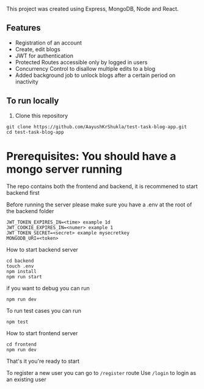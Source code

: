 This project was created using Express, MongoDB, Node and React.

## Features
* Registration of an account
* Create, edit blogs
* JWT for authentication
* Protected Routes accessible only by logged in users
* Concurrency Control to disallow multiple edits to a blog
* Added background job to unlock blogs after a certain period on inactivity

## To run locally
1. Clone this repository
```
git clone https://github.com/AayushKrShukla/test-task-blog-app.git
cd test-task-blog-app
```

# Prerequisites: You should have a mongo server running


The repo contains both the frontend and backend, it is recommened to start backend first


Before running the server please make sure you have a .env at the root of the backend folder
```
JWT_TOKEN_EXPIRES_IN=<time> example 1d
JWT_COOKIE_EXPIRES_IN=<numer> example 1
JWT_TOKEN_SECRET=<secret> example mysecretkey
MONGODB_URI=<token>
```

How to start backend server
```
cd backend
touch .env
npm install
npm run start
```


if you want to debug you can run
```
npm run dev
```


To run test cases you can run 
```
npm test
```


How to start frontend server
```
cd frontend
npm run dev
```


That's it you're ready to start



To register a new user you can go to `/register` route
Use `/login` to login as an existing user













